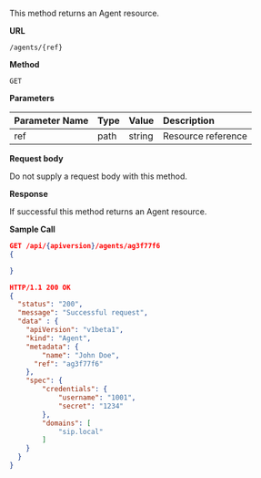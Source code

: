 This method returns an Agent resource.

**URL**

`/agents/{ref}`

**Method**

`GET`

**Parameters**

| Parameter Name | Type   | Value | Description
| ---  | :--------- |  :--------- |  :--------- |
| ref |  path | string | Resource reference |

**Request body**

Do not supply a request body with this method.

**Response**

If successful this method returns an Agent resource.

**Sample Call**

```json
GET /api/{apiversion}/agents/ag3f77f6
{

}

HTTP/1.1 200 OK
{
  "status": "200",
  "message": "Successful request",
  "data" : {
    "apiVersion": "v1beta1",
    "kind": "Agent",
    "metadata": {
    	"name": "John Doe",
      "ref": "ag3f77f6"
    },
    "spec": {
    	"credentials": {
    		"username": "1001",
    		"secret": "1234"
    	},
    	"domains": [
    		"sip.local"
    	]
    }
  }
}
```
